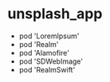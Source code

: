 # unsplash_app

- pod 'LoremIpsum'
- pod 'Realm'
- pod 'Alamofire'
- pod 'SDWebImage'
- pod 'RealmSwift'
